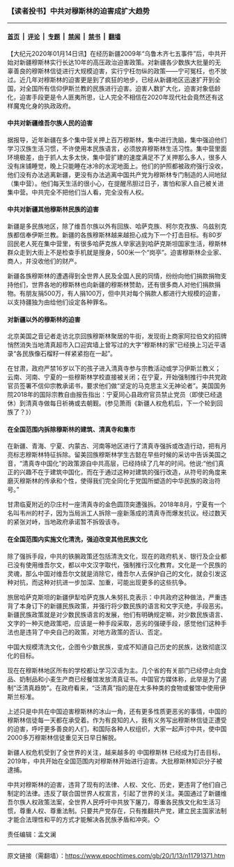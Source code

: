 ### 【读者投书】中共对穆斯林的迫害成扩大趋势

---

#### [首页](../../../..?n11791371) &nbsp;|&nbsp; [评论](../../../../../epoch-comment?n11791371) &nbsp;|&nbsp; [专题](../../../../../epoch-special?n11791371) &nbsp;|&nbsp; [禁闻](../../../../../epoch-news?n11791371) &nbsp;|&nbsp; [禁书](../../../../../books?n11791371) &nbsp;|&nbsp; [翻墙](https://github.com/gfw-breaker/nogfw/blob/master/README.md?n11791371)


<div class="post_content" id="artbody" itemprop="articleBody">
 <!-- article content begin -->
 <p>
  【大纪元2020年01月14日讯】在经历新疆2009年“乌鲁木齐七五事件”后，中共开始对新疆穆斯林实行长达10年的高压政治迫害政策。对新疆各少数族大批量的无辜善良的穆斯林信徒进行大规模迫害，实行宁枉勿纵的政策——宁可冤枉，也不放过。近几年对穆斯林的迫害更是到了疯狂的地步，已经从新疆地区迅速扩开到全国，对全国所有信仰伊斯兰教的民族进行迫害。迫害人数扩大化，迫害对象低龄化，迫害手段更是令人匪夷所思，让人完全不相信在2020年现代社会竟然还有这样魔鬼化身的执政政府。
 </p>
 <p>
  <h4>
   中共对新疆维吾尔族人民的迫害
  </h4>
 </p>
 <p>
  据报导，近年新疆在多个集中营关押上百万穆斯林，集中进行洗脑，集中强迫他们学习汉族生活习惯，不许使用本民族语言，必须放弃穆斯林生活习性。集中营里面环境极差，由于抓人太多太快，集中营扩建的速度满足不了关押那么多人，很多人没有床铺睡觉，晚上只能睡在冰冷的水泥地面上。他们的护照都被政府强行没收，他们没有办法逃离新疆，更没有办法逃离中国共产党为穆斯林专门制造的人间地狱（集中营）。他们每天生活的很小心，在提醒吊胆过日子，害怕和家人自己被关进集中营。中共完全不把他们当人看，完全没有人权。
 </p>
 <p>
  <h4>
   中共对新疆其他穆斯林民族的迫害
  </h4>
 </p>
 <p>
  新疆是多民族地区，除了维吾尔族以外有回族、哈萨克族、柯尔克孜族、乌兹别克族都信奉伊斯兰教。新疆的各族穆斯林越来越担心成为下一个打击目标。有80岁回民老人死在集中营里，有很多哈萨克族人举家逃到哈萨克斯坦国家生活，穆斯林群众走到大街上不是检查手机就是搜身，500米一个“岗亭”。迫害穆斯林企业家、商人，并没收他们的财产。
 </p>
 <p>
  新疆各族穆斯林的遭遇得到全世界人民及全国人民的同情，纷纷向他们捐款捐物支持他们，世界各地的穆斯林也向新疆的穆斯林赞助，还有很多商人对他们捐款捐物。有朋友捐500万，有人捐100万，但中共对每个捐款人都进行大规模的迫害，以支持疆独为由给他们设定各种罪名。
 </p>
 <p>
  <h4>
   对新疆以外的穆斯林的迫害
  </h4>
 </p>
 <p>
  北京美国之音记者走访北京回族穆斯林聚居的牛街，发现街上商家阿拉伯文的招牌悄然消失当地清真超市入口迎宾墙上曾写过的大字“穆斯林的家”已经换上习近平语录“各民族像石榴籽一样紧紧抱在一起”。
 </p>
 <p>
  在甘肃，政府严禁16岁以下的孩子进入清真寺参与宗教活动或学习伊斯兰教义；云南、河南、宁夏的一些穆斯林学校直接被关闭；在宁夏，开始强制推行中共党政官员签署不信仰宗教承诺书，要求他们做“坚定的马克思主义无神论者”。美国国务院2018年的国际宗教自由报告指出：宁夏同心县政府官员禁止党员（即使已经退休）到清真寺做每日祈祷或去朝觐。(参见萧雨《新疆人权危机后，下一个轮到回族了？》）
 </p>
 <p>
  <h4>
   在全国范围内拆除穆斯林的建筑、清真寺和集市
  </h4>
 </p>
 <p>
  在新疆、青海、宁夏、内蒙古、河南等地区进行了清真寺强拆或改造行动，把有月亮标志穆斯林特征拆除。留美回族穆斯林学生古懿在早些时候的采访中告诉美国之音，“清真寺中国化”的政策源自中共高层，已经持续了几年的时间。他说:“他们真正的兴趣不在于建筑中国化，而在于通过这种对建筑的强行改造，从符号的角度来磨灭穆斯林的传承和个性，使得我们完全同化于党国所塑造的中华民族的政治符号。”
 </p>
 <p>
  甘肃临夏附近的尕庄村一座清真寺的金色圆顶突遭强拆。2018年8月，宁夏有一个名叫韦州的村子，因为当局派工人拆除一座新落成的清真寺而爆发抗议。经过数天的紧张对峙，当地政府承诺暂不拆毁该寺。
 </p>
 <p>
  <h4>
   在全国范围内实施文化清洗，强迫改变其他民族文化
  </h4>
 </p>
 <p>
  除了强拆手段，中共的铁腕政策还包括清洗文化，现在的政府机关、银行及企业都已没有使用维吾尔文，都以中文汉字取代，强制推行汉化教育。文化是一个民族的灵魂，那么中国对维吾尔文就是消除它，维吾尔人去保护自己的文化，就会引发这种对抗，而这种对抗进一步加深、加重，可能出现更多的这些抗争。
 </p>
 <p>
  旅居哈萨克斯坦的新疆伊犁哈萨克族人朱努扎克表示：中共政府这种做法，严重违背了本身订下的新疆民族政策，并强行将少数民族的语言和文字灭绝，手段恶劣。新疆民族政策就是对少数民族语言的发展，他们有明确规定嘛，对少数民族语言、文字的一种灭绝政策吧，应该是一种手段采取，恶劣的强硬手段，感觉他们这种手法也是违背了中央自己的政策，对地方政策的否认、否定。
 </p>
 <p>
  中国大规模清洗文化，企图令少数民族，变成不知道自己历史的民族，达致彻底汉化的目标。
 </p>
 <p>
  现在在穆斯林地区所有的学校都让学习汉语为主。几个省的有关部门已经停止向食品、奶制品和小麦生产商已经餐馆发放清真证书。中国官方媒体称，此举是为了遏制“泛清真趋势”。在政府看来，“泛清真”指的是在太多种类的食物或餐馆中使用伊斯兰标准。
 </p>
 <p>
  上述只是中共在中国迫害穆斯林的冰山一角，还有更多性质更恶劣的事情，中国的穆斯林信徒每一天都在承受着。作为有良知的人，我有义务写出穆斯林信徒正遭受的迫害，呼吁更多善良的人们，和国际各种人权组织，大家一起声讨中共，使中国2000多万穆斯林信徒重见天日早日解脱。
 </p>
 <p>
  新疆人权危机受到了全世界的关注，越来越多的
  <ok href="https://www.epochtimes.com/gb/tag/%E4%B8%AD%E5%9B%BD%E7%A9%86%E6%96%AF%E6%9E%97.html">
   中国穆斯林
  </ok>
  已经成为打击目标， 2019年，中共开始在全国范围内对穆斯林开始进行迫害。大批穆斯林知识分子被逮捕。
 </p>
 <p>
  中共对穆斯林的迫害，违背了现有的法律、人权、文化、历史，更违背了他们自己制定的法律。违反了联合国世界人权宣言，引起了世界的关注。美国通过了新疆维吾尔族人权政策法案，全世界人民呼吁中共放下屠刀，尊重各民族文化和生活习惯，尊重人权、尊重法制。只要共产党存在，只有推翻共产党，建立民主国家法制才能合法理性和平的方式才能解决各民族矛盾和冲突。◇
 </p>
 <p>
  责任编辑：孟文澜
 </p>
 <!-- article content end -->
 <div id="below_article_ad">
 </div>
</div>


---

原文链接（需翻墙）：https://www.epochtimes.com/gb/20/1/13/n11791371.htm